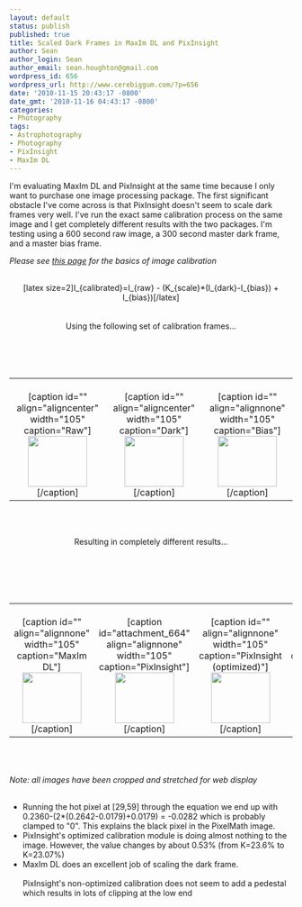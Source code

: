 ```yaml
---
layout: default
status: publish
published: true
title: Scaled Dark Frames in MaxIm DL and PixInsight
author: Sean
author_login: Sean
author_email: sean.houghton@gmail.com
wordpress_id: 656
wordpress_url: http://www.cerebiggum.com/?p=656
date: '2010-11-15 20:43:17 -0800'
date_gmt: '2010-11-16 04:43:17 -0800'
categories:
- Photography
tags:
- Astrophotography
- Photography
- PixInsight
- MaxIm DL
---
```

I'm evaluating MaxIm DL and PixInsight at the same time because I only want to purchase one image processing package.  The first significant obstacle I've come across is that PixInsight doesn't seem to scale dark frames very well.  I've run the exact same calibration process on the same image and I get completely different results with the two packages.  I'm testing using a 600 second raw image, a 300 second master dark frame, and a master bias frame.

<i>Please see <a href="http://www.astrophoto.net/calibration.htm">this page</a> for the basics of image calibration</i>

<center><br />
[latex size=2]I_{calibrated}=I_{raw} - (K_{scale}*(I_{dark}-I_{bias}) + I_{bias})[/latex]<br />
</center><br />
<br/>

<center>Using the following set of calibration frames...</center>

<table width="100%">
<tbody>
<tr>
<td>
<center><br />
[caption id="" align="aligncenter" width="105" caption="Raw"]<img title="Original" src="{{site.url_root}}/assets/data/2010/11/Original.png" alt="" width="105" height="90" />[/caption]</td><br />
</center>

<td>
<center><br />
[caption id="" align="aligncenter" width="105" caption="Dark"]<img title="ST8300-Dark-300s-Bin1--15C" src="{{site.url_root}}/assets/data/2010/11/ST8300-Dark-300s-Bin1-15C.png" alt="" width="105" height="90" />[/caption]</center></td>

<td><center><br />
[caption id="" align="alignnone" width="105" caption="Bias"]<img title="ST8300-Bias-Bin1--15C" src="{{site.url_root}}/assets/data/2010/11/ST8300-Bias-Bin1-15C.png" alt="" width="105" height="90" />[/caption]</center></td><br />
</tr><br />
</tbody><br />
</table>

<br/><br />
<center>Resulting in completely different results...</center><br />
<br/>

<table>
<tbody>
<tr>
<td>
<center><br />
[caption id="" align="alignnone" width="105" caption="MaxIm DL"]<img title="MaximCalibrated" src="{{site.url_root}}/assets/data/2010/11/MaximCalibrated.png" alt="" width="105" height="90" />[/caption]</center></td>

<td>
<center><br />
[caption id="attachment_664" align="alignnone" width="105" caption="PixInsight"]<a href="{{site.url_root}}/assets/data/2010/11/PixInsightCalibratedNoOpt.png"><img src="{{site.url_root}}/assets/data/2010/11/PixInsightCalibratedNoOpt.png" alt="" title="PixInsightCalibratedNoOpt" width="105" height="90" class="size-full wp-image-664" /></a>[/caption]<br />
</center></td>

<td>
<center><br />
[caption id="" align="alignnone" width="105" caption="PixInsight (optimized)"]<img title="PixInsightCalibrated" src="{{site.url_root}}/assets/data/2010/11/PixInsightCalibrated.png" alt="" width="105" height="90" />[/caption]</center></td>

<td>
<center><br />
[caption id="" align="alignnone" width="105" caption="PixInsight (pixel math)"]<img title="PixelMath" src="{{site.url_root}}/assets/data/2010/11/PixelMath.png" alt="" width="105" height="90" />[/caption]</center></td><br />
</tr><br />
</tbody><br />
</table><br />
<br/><br />
<i>Note: all images have been cropped and stretched for web display</i><br />
<br/>

<ul>
<li>Running the hot pixel at [29,59] through the equation we end up with 0.2360-(2*(0.2642-0.0179)+0.0179) =  -0.0282 which is probably clamped to "0".  This explains the black pixel in the PixelMath image.</li>
<li>PixInsight's optimized calibration module is doing almost nothing to the image.  However, the value changes by about 0.53% (from K=23.6% to K=23.07%)</li>
<li>MaxIm DL does an excellent job of scaling the dark frame.</li><br />
<Ii>PixInsight's non-optimized calibration does not seem to add a pedestal which results in lots of clipping at the low end</li><br />
</ul>

